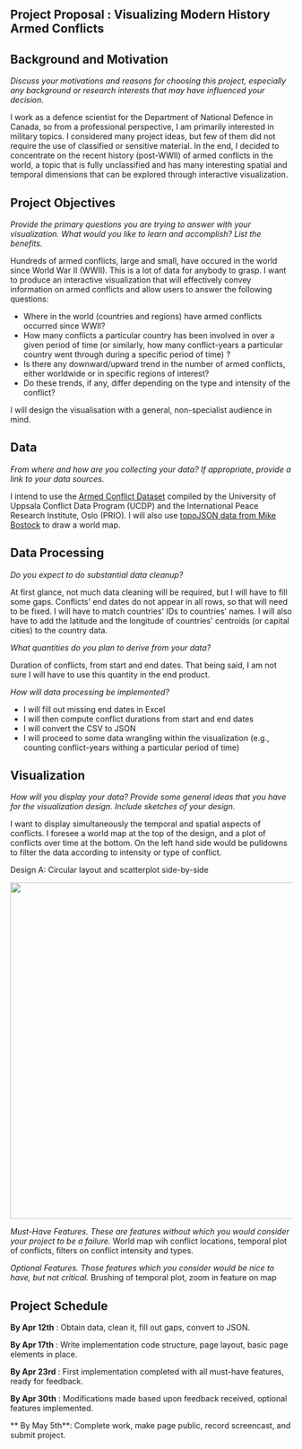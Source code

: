 **Project Proposal : Visualizing Modern History Armed Conflicts**
-----------------------------

**Background and Motivation**
-----------------------------
*Discuss your motivations and reasons for choosing this project, especially any background or research interests that may have influenced your decision.*

I work as a defence scientist for the Department of National Defence in Canada, so from a professional perspective, I am primarily interested in  military topics. I considered many project ideas, but few of them did not require the use of classified or sensitive material.  In the end, I decided to concentrate on the recent history (post-WWII) of armed conflicts in the world, a topic that is fully unclassified and has many interesting spatial and temporal dimensions that can be explored through interactive visualization.


**Project Objectives**
---------------------
*Provide the primary questions you are trying to answer with your visualization. What would you like to learn and accomplish? List the benefits.*

Hundreds of armed conflicts, large and small, have occured in the world since World War II (WWII).  This is a lot of data for anybody to grasp.  I want to produce an interactive visualization that will effectively convey information on armed conflicts and allow users to answer the following questions:
* Where in the world (countries and regions) have armed conflicts occurred since WWII?
* How many conflicts a particular country has been involved in over a given period of time (or similarly, how many conflict-years a particular country went through during a specific period of time) ?
* Is there any downward/upward trend in the number of armed conflicts, either  worldwide or in specific regions of interest?
* Do these trends, if any, differ depending on the type and intensity of the conflict?

I will design the visualisation with a general, non-specialist audience in mind. 

**Data**
---------
*From where and how are you collecting your data? If appropriate, provide a link to your data sources.*

I intend to use the [Armed Conflict Dataset](http://www.pcr.uu.se/research/ucdp/datasets/ucdp_prio_armed_conflict_dataset/) compiled by the University of Uppsala Conflict Data Program (UCDP) and the International Peace Research Institute, Oslo (PRIO).  I will also use [topoJSON data from Mike Bostock](https://github.com/mbostock/topojson/tree/master/examples) to draw a world map.

**Data Processing**
-------------------
*Do you expect to do substantial data cleanup?*

At first glance, not much data cleaning will be required, but I will have to fill some gaps.  Conflicts' end dates do not appear in all rows, so that will need to be fixed.  I will have to match countries' IDs to countries' names.  I will also have to add the latitude and the longitude of countries' centroids (or capital cities) to the country data.

*What quantities do you plan to derive from your data?*

Duration of conflicts, from start and end dates.  That being said, I am not sure I will have to use this quantity in the end product.

*How will data processing be implemented?*

* I will fill out missing end dates in Excel
* I will then compute conflict durations from start and end dates
* I will convert the CSV to JSON
* I will proceed to some data wrangling within the visualization (e.g., counting conflict-years withing a particular period of time) 


**Visualization**
------------------
*How will you display your data? Provide some general ideas that you have for the visualization design. Include sketches of your design.*

I want to display simultaneously the temporal and spatial aspects of conflicts.  I foresee a world map at the top of the design, and a plot of conflicts over time at the bottom.  On the left hand side would be pulldowns to filter the data according to intensity or type of conflict.  


Design A: Circular layout and scatterplot side-by-side 
<p align="center"><img src="design/designA.jpg" width="600"/></p>


*Must-Have Features. These are features without which you would consider your project to be a failure.*
World map wih conflict locations, temporal plot of conflicts, filters on conflict intensity and types.

*Optional Features. Those features which you consider would be nice to have, but not critical.*
Brushing of temporal plot, zoom in feature on map


**Project Schedule**
-------------------
**By Apr 12th** : Obtain data, clean it, fill out gaps, convert to JSON.

**By Apr 17th** : Write implementation code structure, page layout, basic page elements in place.

**By Apr 23rd** : First implementation completed with all must-have features, ready for feedback.

**By Apr 30th** : Modifications made based upon feedback received, optional features implemented.

** By May 5th**:  Complete work, make page public, record screencast, and submit project.
